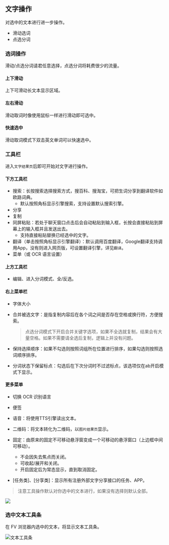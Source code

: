 ## 文字操作

对选中的文本进行进一步操作。

* 滑动选词
* 点选分词

### 选词操作

滑动/点选分词请君任意选择，点选分词将耗费很少的流量。

#### 上下滑动

上下可滑动长文本显示区域。

#### 左右滑动

滑动取词时像使用鼠标一样进行滑动即可选中。

#### 快速选中

滑动取词模式下双击英文单词可以快速选中。

### 工具栏

进入`文字结果页`后即可开始对文字进行操作。 

#### 下方工具栏

* 搜索：长按搜索选择搜索方式，搜百科、搜淘宝，可把生词分享到翻译软件如欧路词典。
  * 默认按照角标显示引擎搜索，支持设置默认搜索引擎。
* 分享
* 复制
* 同屏粘贴：若处于聊天窗口点击后会自动粘贴到输入框，长按会直接粘贴到屏幕上的输入框并且发送出去。
  * 支持直接粘贴替换已经选中的文字。
* 翻译（单击按照角标显示引擎翻译）：默认调用百度翻译，Google翻译支持调用App，没有则进入网页版，可设置翻译引擎，详见`翻译`。
* 菜单（或 OCR 语言设置）

#### 上方工具栏

* 编辑、进入分词模式、全/反选。

#### 右上菜单栏

* 字体大小

* 合并被选文字：是指复制内容后在各个词之间是否存在空格或换行符，方便搜索。

  > 点选分词模式下开启合并关键字选项，如果不全选就复制，结果会有大量空格。如果不需要请全选后复制，逻辑上并没有问题。

* 保持选择顺序：如果不勾选则按照词组所在位置进行排序，如果勾选则按照选词顺序排序。

* 分词状态下保留标点：勾选后在下次分词时不过滤标点，该选项仅在ab开启模式下显示。

#### 更多菜单

* 切换 OCR 识别语言
* 便签
* 语音：将使用TTS引擎读出文本。
* 二维码：将文本转化为二维码，以`图片结果页`显示。
* 固定：由原来的固定不可移动悬浮窗变成一个可移动的悬浮窗口（上边框中间可移动）。
  * 不会因失去焦点而关闭。
  * 可收起/展开和关闭。
  * 开启固定后为常态显示，直到取消固定。

* [任务类]、[分享类]：显示所有注册外部文字分享接口的任务、APP。

> 注意工具操作默认对你选中的文本进行，如果没有选择则默认全部。

![](http://ww1.sinaimg.cn/large/6b1dd0a7ly1gczchq7ehyj20u00y243w.jpg)

### 选中文本工具条

在 FV 浏览器内选中的文本，将显示文本工具条。

![文本工具条](http://ww1.sinaimg.cn/large/6b1dd0a7ly1gcts75y6pmj20u00b2my9.jpg)